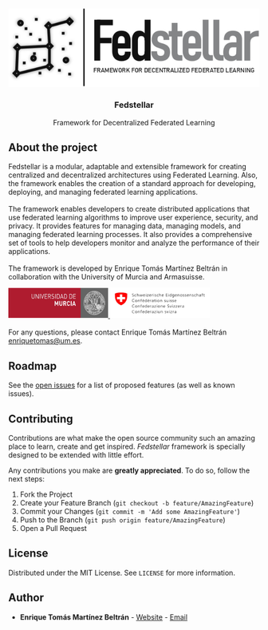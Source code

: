 <!-- PROJECT LOGO -->
<br>
<p align="center">
  <a href="https://github.com/enriquetomasmb/fedstellar">
    <img src="docs/_static/fedstellar-logo.jpg" alt="fedstellar">
  </a>
  <h3 align="center">Fedstellar</h3>

  <p align="center">
    Framework for Decentralized Federated Learning
    <br>
  </p>
</p>

## About the project

Fedstellar is a modular, adaptable and extensible framework for creating centralized and decentralized architectures using Federated Learning. Also, the framework enables the creation of a standard approach for developing, deploying, and managing federated learning applications.
<br><br>
The framework enables developers to create distributed applications that use federated learning algorithms to improve user experience, security, and privacy. It provides features for managing data, managing models, and managing federated learning processes. It also provides a comprehensive set of tools to help developers monitor and analyze the performance of their applications.
<br>
<br>
The framework is developed by Enrique Tomás Martínez Beltrán in collaboration with the University of Murcia and Armasuisse.

<a href="https://um.es">
  <img src="docs/_static/umu.jpg" alt="fedstellar" width="200" height="60">
</a>
<a href="#">
  <img src="docs/_static/armasuisse.jpg" alt="fedstellar" width="200" height="60">
</a>
<br><br>
For any questions, please contact Enrique Tomás Martínez Beltrán <a href="mailto:enriquetomas@um.es">enriquetomas@um.es</a>.


## Roadmap

See the [open issues](https://github.com/enriquetomasmb/fedstellar/issues) for a list of proposed features (as well as known issues).


## Contributing

Contributions are what make the open source community such an amazing place to learn, create and get inspired. _Fedstellar_ framework is specially designed to be extended with little effort.

Any contributions you make are **greatly appreciated**. To do so, follow the next steps:

1. Fork the Project
2. Create your Feature Branch (`git checkout -b feature/AmazingFeature`)
3. Commit your Changes (`git commit -m 'Add some AmazingFeature'`)
4. Push to the Branch (`git push origin feature/AmazingFeature`)
5. Open a Pull Request


## License

Distributed under the MIT License. See `LICENSE` for more information.


## Author

* **Enrique Tomás Martínez Beltrán** - [Website](https://enriquetomasmb.com) - [Email](mailto:enriquetomas@um.es)
